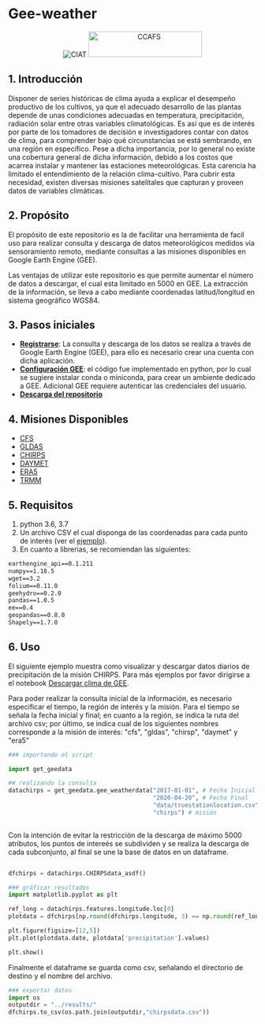 # Gee-weather  

<p align="center">
<img src="https://ciat.cgiar.org/wp-content/uploads/Alliance_logo.png" alt="CIAT" id="logo" data-height-percentage="90" data-actual-width="140" data-actual-height="55">
<img src="images/CCAFS.png" alt="CCAFS" id="logo2" data-height-percentage="90" width="230" height="52">
</p>

## 1. Introducción

Disponer de series históricas de clima ayuda a explicar el desempeño productivo de los cultivos, ya que el adecuado desarrollo de las plantas depende de unas condiciones adecuadas en temperatura, precipitación, radiación solar entre otras variables climatológicas. Es así que es de interés por parte de los tomadores de decisión e investigadores contar con datos de clima, para comprender bajo qué circunstancias se está sembrando, en una región en específico. Pese a dicha importancia, por lo general no existe una cobertura general de dicha información, debido a los costos que acarrea instalar y mantener las estaciones meteorológicas. Esta carencia ha limitado el entendimiento de la relación clima-cultivo. Para cubrir esta necesidad, existen diversas misiones satelitales que capturan y proveen datos de variables climáticas. 


## 2. Propósito

El propósito de este repositorio es la de facilitar una herramienta de facil uso para realizar consulta y descarga de datos meteorológicos medidos via sensoramiento remoto, mediante consultas a las misiones disponibles en Google Earth Engine (GEE). 

Las ventajas de utilizar este repositorio es que permite aumentar el número de datos a descargar, el cual esta limitado en 5000 en GEE. La extracción de la información, se lleva a cabo mediante coordenadas latitud/longitud en sistema geográfico WGS84.

## 3. Pasos iniciales

* **[Registrarse](https://earthengine.google.com/)**: La consulta y descarga de los datos se realiza a través de Google Earth Engine (GEE), para ello es necesario crear una cuenta con dicha aplicación.
* **[Configuración GEE](https://developers.google.com/earth-engine/python_install-conda)**: el código fue implementado en python, por lo cual se sugiere instalar conda o miniconda, para crear un ambiente dedicado a GEE. Adicional GEE requiere autenticar las credenciales del usuario.
* **[Descarga del repositorio](https://github.com/anaguilarar/gee_NOAA.git)**

## 4. Misiones Disponibles

* [CFS](https://developers.google.com/earth-engine/datasets/catalog/NOAA_CFSV2_FOR6H)
* [GLDAS](https://developers.google.com/earth-engine/datasets/catalog/NASA_GLDAS_V021_NOAH_G025_T3H)
* [CHIRPS](https://developers.google.com/earth-engine/datasets/catalog/UCSB-CHG_CHIRPS_DAILY)
* [DAYMET](https://developers.google.com/earth-engine/datasets/catalog/NASA_ORNL_DAYMET_V3)
* [ERA5](https://developers.google.com/earth-engine/datasets/catalog/ECMWF_ERA5_DAILY)
* [TRMM](https://developers.google.com/earth-engine/datasets/catalog/TRMM_3B42)

## 5. Requisitos

  1. python 3.6, 3.7
  2. Un archivo CSV el cual disponga de las coordenadas para cada punto de interés (ver el [ejemplo](https://github.com/anaguilarar/gee_NOAA/blob/master/data/truestationlocation.csv)).
  3. En cuanto a librerias, se recomiendan las siguientes:
  ```txt
  earthengine_api==0.1.211
numpy==1.18.5
wget==3.2
folium==0.11.0
geehydro==0.2.0
pandas==1.0.5
ee==0.4
geopandas==0.8.0
Shapely==1.7.0
  ```

## 6. Uso

El siguiente ejemplo muestra como visualizar y descargar datos diarios de precipitación de la misión CHIRPS. Para más ejemplos por favor dirigirse a el notebook [Descargar clima de GEE](https://github.com/anaguilarar/gee_NOAA/blob/master/Descargar%20clima%20de%20GEE.ipynb).

Para poder realizar la consulta inicial de la información, es necesario especificar el tiempo, la región de interés y la misión. Para el tiempo se señala la fecha inicial y final; en cuanto a la región, se indica la ruta del archivo csv; por último, se indica cual de los siguientes nombres corresponde a la misión de interés: "cfs", "gldas", "chirsp", "daymet" y "era5"

```python
### importando el script

import get_geedata

## realizando la consulta
datachirps = get_geedata.gee_weatherdata("2017-01-01", # Fecha Inicial
                                         "2020-04-20", # Fecha Final
                                         "data/truestationlocation.csv", # directorio
                                         "chirps") # misión
                                         
```

Con la intención de evitar la restricción de la descarga de máximo 5000 atributos, los puntos de intereés se subdividen y se realiza la descarga de cada subconjunto, al final se une la base de datos en un dataframe.

```python

dfchirps = datachirps.CHIRPSdata_asdf()

### gráficar resultados
import matplotlib.pyplot as plt

ref_long = datachirps.features.longitude.loc[0]
plotdata = dfchirps[np.round(dfchirps.longitude, 3) == np.round(ref_long, 3)]

plt.figure(figsize=[12,5])
plt.plot(plotdata.date, plotdata['precipitation'].values)

plt.show()

```

Finalmente el dataframe se guarda como csv, señalando el directorio de destino y el nombre del archivo.

```python
### exportar datos
import os
outputdir = "../results/"
dfchirps.to_csv(os.path.join(outputdir,"chirpsdata.csv"))
```


 